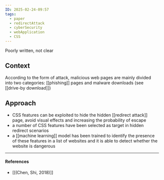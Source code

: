 ```yaml
---
ID: 2025-02-24-09:57
tags:
  - paper
  - redirectAttack
  - cyberSecurity
  - webApplication
  - CSS
---
```

Poorly written, not clear
## Context

According to the form of attack, malicious web pages are mainly divided into two categories: [[phishing]] pages and malware downloads (see [[drive-by download]])
## Approach

- CSS features can be exploited to hide the hidden [[redirect attack]] page, avoid visual effects and increasing the probability of escape
- a number of CSS features have been selected as target in hidden redirect scenarios
- a [[machine learning]] model has been trained to identify the presence of these features in a list of websites and it is able to detect whether the website is dangerous

---
#### References
- [[(Chen, Shi, 2018)]]
